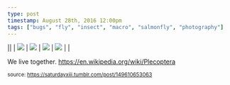 ```yaml
---
type: post
timestamp: August 28th, 2016 12:00pm
tags: ["bugs", "fly", "insect", "macro", "salmonfly", "photography"]
---
```


||  | <img src="https://saturdayxiii.github.io/media/149610653063_1.jpg"/> | <img src="https://saturdayxiii.github.io/media/149610653063_2.jpg"/> | <img src="https://saturdayxiii.github.io/media/149610653063_3.jpg"/> |
 <img src="https://saturdayxiii.github.io/media/149610653063_4.jpg"/> |  |

We live together.
<a href="https://en.wikipedia.org/wiki/Plecoptera" target="_blank">https://en.wikipedia.org/wiki/Plecoptera</a><br/>
 
  
<small>source: https://saturdayxiii.tumblr.com/post/149610653063</small>